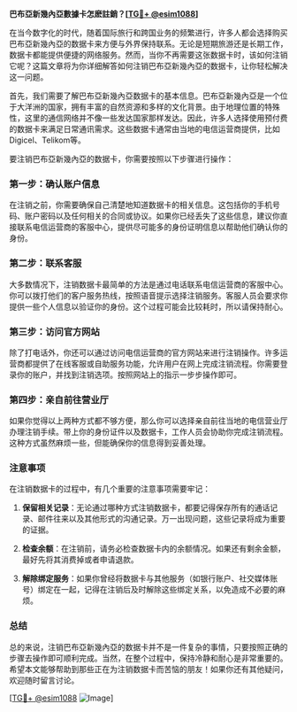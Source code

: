 **巴布亞新幾內亞數據卡怎麽註銷？[[TG💪+ @esim1088](https://t.me/s/esim1088)]**

在当今数字化的时代，随着国际旅行和跨国业务的频繁进行，许多人都会选择购买巴布亞新幾內亞的数据卡来方便与外界保持联系。无论是短期旅游还是长期工作，数据卡都能提供便捷的网络服务。然而，当你不再需要这张数据卡时，该如何注销它呢？这篇文章将为你详细解答如何注销巴布亞新幾內亞的数据卡，让你轻松解决这一问题。

首先，我们需要了解巴布亞新幾內亞数据卡的基本信息。巴布亞新幾內亞是一个位于大洋洲的国家，拥有丰富的自然资源和多样的文化背景。由于地理位置的特殊性，这里的通信网络并不像一些发达国家那样发达。因此，许多人选择使用预付费的数据卡来满足日常通讯需求。这些数据卡通常由当地的电信运营商提供，比如Digicel、Telikom等。

要注销巴布亞新幾內亞的数据卡，你需要按照以下步骤进行操作：

### 第一步：确认账户信息

在注销之前，你需要确保自己清楚地知道数据卡的相关信息。这包括你的手机号码、账户密码以及任何相关的合同或协议。如果你已经丢失了这些信息，建议你直接联系电信运营商的客服中心，提供尽可能多的身份证明信息以帮助他们确认你的身份。

### 第二步：联系客服

大多数情况下，注销数据卡最简单的方法是通过电话联系电信运营商的客服中心。你可以拨打他们的客户服务热线，按照语音提示选择注销服务。客服人员会要求你提供一些个人信息以验证你的身份。这个过程可能会比较耗时，所以请保持耐心。

### 第三步：访问官方网站

除了打电话外，你还可以通过访问电信运营商的官方网站来进行注销操作。许多运营商都提供了在线客服或自助服务功能，允许用户在网上完成注销流程。你需要登录你的账户，并找到注销选项。按照网站上的指示一步步操作即可。

### 第四步：亲自前往营业厅

如果你觉得以上两种方式都不够方便，那么你可以选择亲自前往当地的电信营业厅办理注销手续。带上你的身份证件以及数据卡，工作人员会协助你完成注销流程。这种方式虽然麻烦一些，但能确保你的信息得到妥善处理。

### 注意事项

在注销数据卡的过程中，有几个重要的注意事项需要牢记：

1. **保留相关记录**：无论通过哪种方式注销数据卡，都要记得保存所有的通话记录、邮件往来以及其他形式的沟通记录。万一出现问题，这些记录将成为重要的证据。
   
2. **检查余额**：在注销前，请务必检查数据卡内的余额情况。如果还有剩余金额，最好先将其消费掉或者申请退款。

3. **解除绑定服务**：如果你曾经将数据卡与其他服务（如银行账户、社交媒体账号）绑定在一起，记得在注销后及时解除这些绑定关系，以免造成不必要的麻烦。

### 总结

总的来说，注销巴布亞新幾內亞的数据卡并不是一件复杂的事情，只要按照正确的步骤去操作即可顺利完成。当然，在整个过程中，保持冷静和耐心是非常重要的。希望本文能够帮助到那些正在为注销数据卡而苦恼的朋友！如果你还有其他疑问，欢迎随时留言讨论。

[[TG💪+ @esim1088](https://t.me/s/esim1088) ![Image](https://i.postimg.cc/4NQfJmqS/Snipaste-2025-05-13-00-14-12.png)]